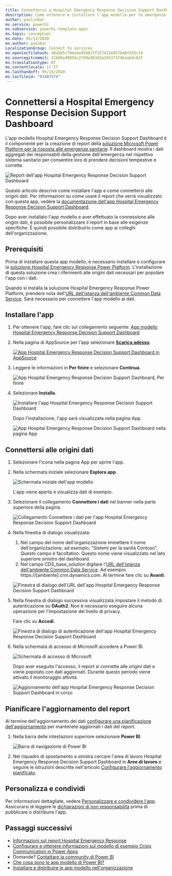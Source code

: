 ```yaml
---
title: Connettersi a Hospital Emergency Response Decision Support Dashboard
description: Come ottenere e installare l'app modello per le emergenze sanitarie COVID-19 Decision Support Dashboard e come connettersi ai dati
author: paulinbar
ms.service: powerbi
ms.subservice: powerbi-template-apps
ms.topic: conceptual
ms.date: 05/13/2020
ms.author: painbar
LocalizationGroup: Connect to services
ms.openlocfilehash: 40a585c78de4a95981ff157413e857b48fd35c14
ms.sourcegitcommit: 21b06e49056c2f69a363d3a19337374baa84c83f
ms.translationtype: HT
ms.contentlocale: it-IT
ms.lasthandoff: 05/15/2020
ms.locfileid: "83407574"
---
```

# <a name="connect-to-the-hospital-emergency-response-decision-support-dashboard"></a>Connettersi a Hospital Emergency Response Decision Support Dashboard
L'app modello Hospital Emergency Response Decision Support Dashboard è il componente per la creazione di report della [soluzione Microsoft Power Platform per la risposta alle emergenze sanitarie](https://powerapps.microsoft.com/blog/emergency-response-solution-a-microsoft-power-platform-solution-for-healthcare-emergency-response/). Il dashboard mostra i dati aggregati dei responsabili della gestione dell'emergenza nel rispettivo sistema sanitario per consentire loro di prendere decisioni tempestive e corrette.

![Report dell'app Hospital Emergency Response Decision Support Dashboard](media/service-connect-to-health-emergency-response/service-health-emergency-response-app-report.png)

Questo articolo descrive come installare l'app e come connettersi alle origini dati. Per informazioni su come usare il report che verrà visualizzato con questa app, vedere la [documentazione dell'app Hospital Emergency Response Decision Support Dashboard](https://docs.microsoft.com/powerapps/sample-apps/emergency-response/deploy-configure#view-the-power-bi-dashboard).

Dopo aver installato l'app modello e aver effettuato la connessione alle origini dati, è possibile personalizzare il report in base alle esigenze specifiche. È quindi possibile distribuirlo come app ai colleghi dell'organizzazione.

## <a name="prerequisites"></a>Prerequisiti

Prima di installare questa app modello, è necessario installare e configurare la [soluzione Hospital Emergency Response Power Platform](https://docs.microsoft.com/powerapps/sample-apps/emergency-response/deploy-configure). L'installazione di questa soluzione crea i riferimenti alle origini dati necessari per popolare l'app con i dati.

Quando si installa la soluzione Hospital Emergency Response Power Platform, prendere nota dell'[URL dell'istanza dell'ambiente Common Data Service](https://docs.microsoft.com/powerapps/sample-apps/emergency-response/deploy-configure#publish-the-power-bi-dashboard). Sarà necessario per connettere l'app modello ai dati.

## <a name="install-the-app"></a>Installare l'app

1. Per ottenere l'app, fare clic sul collegamento seguente: [App modello Hospital Emergency Response Decision Support Dashboard](https://aka.ms/AppSource_Hospital_offer)

1. Nella pagina di AppSource per l'app selezionare [**Scarica adesso**](https://aka.ms/AppSource_Hospital_offer).

    [![App Hospital Emergency Response Decision Support Dashboard in AppSource](media/service-connect-to-health-emergency-response/service-health-emergency-response-app-appsource-get-it-now.png)](https://aka.ms/AppSource_Hospital_offer)

1. Leggere le informazioni in **Per finire** e selezionare **Continua**.

    ![App Hospital Emergency Response Decision Support Dashboard, Per finire](media/service-connect-to-health-emergency-response/service-health-emergency-response-1-more-thing.png)

1. Selezionare **Installa**. 

    ![Installare l'app Hospital Emergency Response Decision Support Dashboard](media/service-connect-to-health-emergency-response/service-health-emergency-response-select-install.png)

    Dopo l'installazione, l'app sarà visualizzata nella pagina App.

   ![App Hospital Emergency Response Decision Support Dashboard nella pagina App](media/service-connect-to-health-emergency-response/service-health-emergency-response-app-apps-page-icon.png)

## <a name="connect-to-data-sources"></a>Connettersi alle origini dati

1. Selezionare l'icona nella pagina App per aprire l'app.

1. Nella schermata iniziale selezionare **Esplora app**.

   ![Schermata iniziale dell'app modello](media/service-connect-to-health-emergency-response/service-health-emergency-response-app-splash-screen.png)

   L'app viene aperta e visualizza dati di esempio.

1. Selezionare il collegamento **Connettere i dati** nel banner nella parte superiore della pagina.

   ![Collegamento Connettere i dati per l'app Hospital Emergency Response Decision Support Dashboard](media/service-connect-to-health-emergency-response/service-health-emergency-response-app-connect-data.png)

1. Nella finestra di dialogo visualizzata:
   1. Nel campo del nome dell'organizzazione immettere il nome dell'organizzazione, ad esempio, "Sistemi per la sanità Contoso". Questo campo è facoltativo. Questo nome viene visualizzato nel lato superiore sinistro del dashboard.
   1. Nel campo CDS_base_solution digitare l'[URL dell'istanza dell'ambiente Common Data Service](https://docs.microsoft.com/powerapps/sample-apps/emergency-response/deploy-configure#publish-the-power-bi-dashboard). Ad esempio: https://[ambiente].crm.dynamics.com. Al termine fare clic su **Avanti**.

   ![Finestra di dialogo dell'URL dell'app Hospital Emergency Response Decision Support Dashboard](media/service-connect-to-health-emergency-response/service-health-emergency-response-app-url-dialog.png)

1. Nella finestra di dialogo successiva visualizzata impostare il metodo di autenticazione su **OAuth2**. Non è necessario eseguire alcuna operazione per l'impostazione del livello di privacy.

   Fare clic su **Accedi**.

   ![Finestra di dialogo di autenticazione dell'app Hospital Emergency Response Decision Support Dashboard](media/service-connect-to-health-emergency-response/service-health-emergency-response-app-authentication-dialog.png)

1. Nella schermata di accesso di Microsoft accedere a Power BI.

   ![Schermata di accesso di Microsoft](media/service-connect-to-health-emergency-response/service-health-emergency-response-app-microsoft-login.png)

   Dopo aver eseguito l'accesso, il report si connette alle origini dati e viene popolato con dati aggiornati. Durante questo periodo viene attivato il monitoraggio attività.

   ![Aggiornamento dell'app Hospital Emergency Response Decision Support Dashboard in corso](media/service-connect-to-health-emergency-response/service-health-emergency-response-app-refresh-monitor.png)

## <a name="schedule-report-refresh"></a>Pianificare l'aggiornamento del report

Al termine dell'aggiornamento dei dati [configurare una pianificazione dell'aggiornamento](../connect-data/refresh-scheduled-refresh.md) per mantenete aggiornati i dati del report.

1. Nella barra delle intestazioni superiore selezionare **Power BI**.

   ![Barra di navigazione di Power BI](media/service-connect-to-health-emergency-response/service-health-emergency-response-app-powerbi-breadcrumb.png)

1. Nel riquadro di spostamento a sinistra cercare l'area di lavoro Hospital Emergency Response Decision Support Dashboard in **Aree di lavoro** e seguire le istruzioni descritte nell'articolo [Configurare l'aggiornamento pianificato](../connect-data/refresh-scheduled-refresh.md).

## <a name="customize-and-share"></a>Personalizza e condividi

Per informazioni dettagliate, vedere [Personalizzare e condividere l'app](../connect-data/service-template-apps-install-distribute.md#customize-and-share-the-app). Assicurarsi di leggere le [dichiarazioni di non responsabilità](../create-reports/sample-covid-19-us.md#disclaimers) prima di pubblicare o distribuire l'app.

## <a name="next-steps"></a>Passaggi successivi
* [Informazioni sul report Hospital Emergency Response](https://docs.microsoft.com/powerapps/sample-apps/emergency-response/deploy-configure#view-the-power-bi-dashboard)
* [Configurare e ottenere informazioni sul modello di esempio Crisis Communication in Power Apps](https://docs.microsoft.com/powerapps/maker/canvas-apps/sample-crisis-communication-app)
* Domande? [Contattare la community di Power BI](https://community.powerbi.com/)
* [Che cosa sono le app modello di Power BI?](../connect-data/service-template-apps-overview.md)
* [Installare e distribuire le app modello nell'organizzazione](../connect-data/service-template-apps-install-distribute.md)

